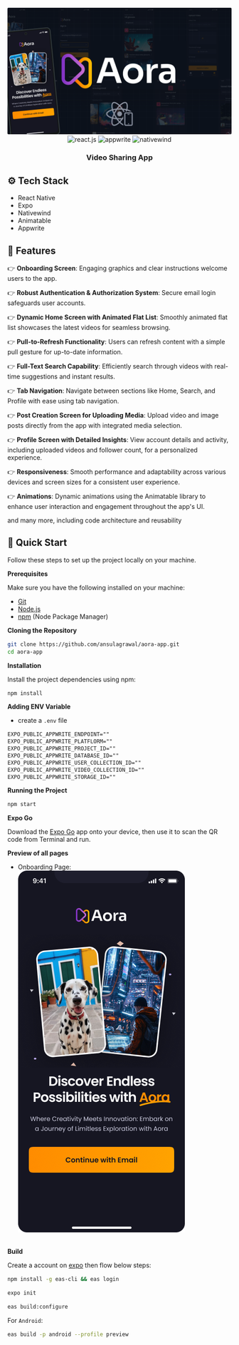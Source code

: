 <div align="center">
  <br />
    <img src="https://raw.githubusercontent.com/ansulagrawal/aora-app/master/assets/pages/cover.png" alt="Project Banner">
  <br />

  <div>
    <img src="https://img.shields.io/badge/-React_Native-black?style=for-the-badge&logoColor=white&logo=react&color=61DAFB" alt="react.js" />
    <img src="https://img.shields.io/badge/-Appwrite-black?style=for-the-badge&logoColor=white&logo=appwrite&color=FD366E" alt="appwrite" />
    <img src="https://img.shields.io/badge/NativeWind-black?style=for-the-badge&logoColor=white&logo=tailwindcss&color=06B6D4" alt="nativewind" />
  </div>

  <h3 align="center">Video Sharing App</h3>
</div>


## <a name="tech-stack">⚙️ Tech Stack</a>

- React Native
- Expo
- Nativewind
- Animatable
- Appwrite

## <a name="features">🔋 Features</a>

👉 **Onboarding Screen**: Engaging graphics and clear instructions welcome users to the app.

👉 **Robust Authentication & Authorization System**: Secure email login safeguards user accounts.

👉 **Dynamic Home Screen with Animated Flat List**: Smoothly animated flat list showcases the latest videos for seamless browsing.

👉 **Pull-to-Refresh Functionality**: Users can refresh content with a simple pull gesture for up-to-date information.

👉 **Full-Text Search Capability**: Efficiently search through videos with real-time suggestions and instant results.

👉 **Tab Navigation**: Navigate between sections like Home, Search, and Profile with ease using tab navigation.

👉 **Post Creation Screen for Uploading Media**: Upload video and image posts directly from the app with integrated media selection.

👉 **Profile Screen with Detailed Insights**: View account details and activity, including uploaded videos and follower count, for a personalized experience.

👉 **Responsiveness**: Smooth performance and adaptability across various devices and screen sizes for a consistent user experience.

👉 **Animations**: Dynamic animations using the Animatable library to enhance user interaction and engagement throughout the app's UI.

and many more, including code architecture and reusability

## <a name="quick-start">🤸 Quick Start</a>

Follow these steps to set up the project locally on your machine.

**Prerequisites**

Make sure you have the following installed on your machine:

- [Git](https://git-scm.com/)
- [Node.js](https://nodejs.org/en)
- [npm](https://www.npmjs.com/) (Node Package Manager)

**Cloning the Repository**

```bash
git clone https://github.com/ansulagrawal/aora-app.git
cd aora-app
```

**Installation**

Install the project dependencies using npm:

```bash
npm install
```

**Adding ENV Variable**

- create a `.env` file

```
EXPO_PUBLIC_APPWRITE_ENDPOINT=""
EXPO_PUBLIC_APPWRITE_PLATFLORM=""
EXPO_PUBLIC_APPWRITE_PROJECT_ID=""
EXPO_PUBLIC_APPWRITE_DATABASE_ID=""
EXPO_PUBLIC_APPWRITE_USER_COLLECTION_ID=""
EXPO_PUBLIC_APPWRITE_VIDEO_COLLECTION_ID=""
EXPO_PUBLIC_APPWRITE_STORAGE_ID=""
```

**Running the Project**

```bash
npm start
```

**Expo Go**

Download the [Expo Go](https://expo.dev/go) app onto your device, then use it to scan the QR code from Terminal and run.

**Preview of all pages**

- Onboarding Page:
  <br />
  <img src="https://raw.githubusercontent.com/ansulagrawal/aora-app/master/assets/pages/onboarding.png" alt="Onboarding Page">
  <br />
  <br />


**Build**

Create a account on [expo](https://expo.dev) then flow below steps:

```bash
npm install -g eas-cli && eas login
```

```bash
expo init
```

```bash
eas build:configure
```

For `Android`:

```bash
eas build -p android --profile preview
```
